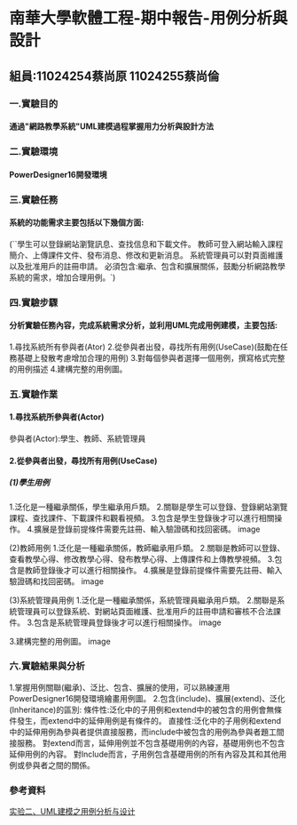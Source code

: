 # 南華大學軟體工程-期中報告-用例分析與設計
## 組員:11024254蔡尚原 11024255蔡尚倫
### 一.實驗目的
#### 通過"網路教學系統"UML建模過程掌握用力分析與設計方法
### 二.實驗環境
#### PowerDesigner16開發環境
### 三.實驗任務
#### 系統的功能需求主要包括以下幾個方面:
(``學生可以登錄網站瀏覽訊息、查找信息和下載文件。
教師可登入網站輸入課程簡介、上傳課件文件、發布消息、修改和更新消息。
系統管理員可以對頁面維護以及批准用戶的註冊申請。
必須包含:繼承、包含和擴展關係，鼓勵分析網路教學系統的需求，增加合理用例。`)
### 四.實驗步驟
#### 分析實驗任務內容，完成系統需求分析，並利用UML完成用例建模，主要包括:
1.尋找系統所有參與者(Ator)
2.從參與者出發，尋找所有用例(UseCase)(鼓勵在任務基礎上發散考慮增加合理的用例)
3.對每個參與者選擇一個用例，撰寫格式完整的用例描述
4.建構完整的用例圖。
### 五.實驗作業
#### 1.尋找系統所參與者(Actor)
參與者(Actor):學生、教師、系統管理員
#### 2.從參與者出發，尋找所有用例(UseCase)
##### (1)學生用例
1.泛化是一種繼承關係，學生繼承用戶類。
2.關聯是學生可以登錄、登錄網站瀏覽課程、查找課件、下載課件和觀看視頻。
3.包含是學生登錄後才可以進行相關操作。
4.擴展是登錄前提條件需要先註冊、輸入驗證碼和找回密碼。
image

(2)教師用例
1.泛化是一種繼承關係，教師繼承用戶類。
2.關聯是教師可以登錄、查看教學心得、修改教學心得、發布教學心得、上傳課件和上傳教學視頻。
3.包含是教師登錄後才可以進行相關操作。
4.擴展是登錄前提條件需要先註冊、輸入驗證碼和找回密碼。
image

(3)系統管理員用例
1.泛化是一種繼承關係，系統管理員繼承用戶類。
2.關聯是系統管理員可以登錄系統、對網站頁面維護、批准用戶的註冊申請和審核不合法課件。
3.包含是系統管理員登錄後才可以進行相關操作。
image

3.建構完整的用例圖。
image

### 六.實驗結果與分析
1.掌握用例關聯(繼承)、泛比、包含、擴展的使用，可以熟練運用PowerDesigner16開發環境繪畫用例圖。
2.包含(include)、擴展(extend)、泛化(Inheritance)的區別:
條件性:泛化中的子用例和extend中的被包含的用例會無條件發生，而extend中的延伸用例是有條件的。
直接性:泛化中的子用例和extend中的延伸用例為參與者提供直接服務，而include中被包含的用例為參與者題工間接服務。
對extend而言，延伸用例並不包含基礎用例的內容，基礎用例也不包含延伸用例的內容。
對Include而言，子用例包含基礎用例的所有內容及其和其他用例或參與者之間的關係。
### 參考資料
[实验二、UML建模之用例分析与设计](https://liush.blog.csdn.net/article/details/123818285?spm=1001.2101.3001.6650.10&utm_medium=distribute.pc_relevant.none-task-blog-2%7Edefault%7EBlogCommendFromBaidu%7ERate-10-123818285-blog-124869427.235%5Ev43%5Econtrol&depth_1-utm_source=distribute.pc_relevant.none-task-blog-2%7Edefault%7EBlogCommendFromBaidu%7ERate-10-123818285-blog-124869427.235%5Ev43%5Econtrol&utm_relevant_index=19)
